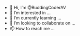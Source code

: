 - 👋 Hi, I’m @BuddingCoderAV
- 👀 I’m interested in ...
- 🌱 I’m currently learning ...
- 💞️ I’m looking to collaborate on ...
- 📫 How to reach me ...

<!---
BuddingCoderAV/BuddingCoderAV is a ✨ special ✨ repository because its `README.md` (this file) appears on your GitHub profile.
You can click the Preview link to take a look at your changes.
--->
